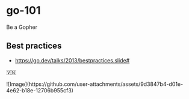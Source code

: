 # go-101

Be a Gopher

## Best practices

- https://go.dev/talks/2013/bestpractices.slide#


<!-- INSPIRATIONAL_QUOTE_START -->
<p>🇻🇳</p>
![Image](https://github.com/user-attachments/assets/9d3847b4-d01e-4e62-b18e-12706b955cf3)
<!-- INSPIRATIONAL_QUOTE_END -->
